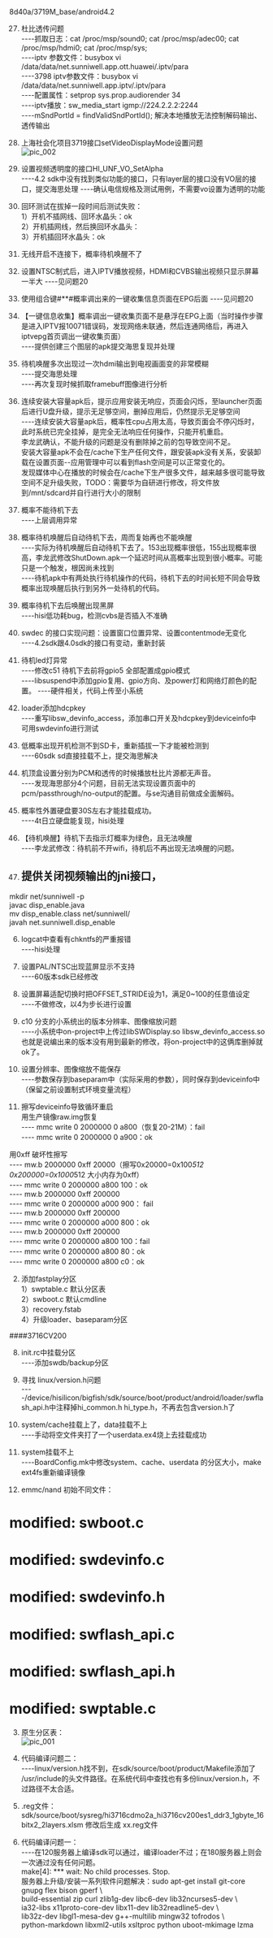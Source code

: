 
8d40a/3719M_base/android4.2


27. 杜比透传问题  
----抓取日志：cat  /proc/msp/sound0;  cat  /proc/msp/adec00;   cat /proc/msp/hdmi0; cat /proc/msp/sys;  
----iptv 参数文件：busybox vi /data/data/net.sunniwell.app.ott.huawei/.iptv/para  
----3798 iptv参数文件：busybox vi /data/data/net.sunniwell.app.iptv/.iptv/para  
----配置属性：setprop sys.prop.audiorender 34  
----iptv播放：sw_media_start igmp://224.2.2.2:2244  
----mSndPortId = findValidSndPortId(); 解决本地播放无法控制解码输出、透传输出  


26. 上海社会化项目3719接口setVideoDisplayMode设置问题  
![pic_002](res/8d40a_新疆问题单/8d40a_002.png)  

25. 设置视频透明度的接口HI_UNF_VO_SetAlpha  
     ----4.2 sdk中没有找到类似功能的接口，只有layer层的接口没有VO层的接口，提交海思处理
     ----确认电信规格及测试用例，不需要vo设置为透明的功能  

24. 回环测试在拔掉一段时间后测试失败：  
     1）开机不插网线、回环水晶头：ok  
     2）开机插网线，然后换回环水晶头：  
     3）开机插回环水晶头：ok  

23. 无线开启不连接下，概率待机唤醒不了  

22. 设置NTSC制式后，进入IPTV播放视频，HDMI和CVBS输出视频只显示屏幕一半大
     ----见问题20  
21. 使用组合键#**#概率调出来的一键收集信息页面在EPG后面
     ----见问题20  

20. 【一键信息收集】概率调出一键收集页面不是悬浮在EPG上面（当时操作步骤是进入IPTV报10071错误码，发现网络未联通，然后连通网络后，再进入iptvepg首页调出一键收集页面）  
     ----提供创建三个图层的apk提交海思复现并处理  

19. 待机唤醒多次出现过一次hdmi输出到电视画面变的非常模糊  
     ----提交海思处理  
     ----再次复现时候抓取framebuff图像进行分析  

18. 连续安装大容量apk后，提示应用安装无响应，页面会闪烁，至launcher页面后进行U盘升级，提示无足够空间，删掉应用后，仍然提示无足够空间  
     ----连续安装大容量apk后，概率性cpu占用太高，导致页面会不停闪烁时，此时系统已完全挂掉，是完全无法响应任何操作，只能开机重启。  
     李龙武确认，不能升级的问题是没有删除掉之前的包导致空间不足。  
     安装大容量apk不会在/cache下生产任何文件，跟安装apk没有关系，安装卸载在设置页面--应用管理中可以看到flash空间是可以正常变化的。  
     发现媒体中心在播放的时候会在/cache下生产很多文件，越来越多很可能导致空间不足升级失败，TODO：需要华为自研进行修改，将文件放到/mnt/sdcard并自行进行大小的限制  

17. 概率不能待机下去  
     ----上层调用异常  

16. 概率待机唤醒后自动待机下去，周而复始再也不能唤醒  
     ----实际为待机唤醒后自动待机下去了。153出现概率很低，155出现概率很高，李龙武修改ShutDown.apk一个延迟时间从高概率出现到很小概率。可能只是一个触发，根因尚未找到  
     ----待机apk中有两处执行待机操作的代码，待机下去的时间长短不同会导致概率出现唤醒后执行到另外一处待机的代码。  

15. 概率待机下去后唤醒出现黑屏  
     ----hisi低功耗bug，检测cvbs是否插入不准确  

14. swdec 的接口实现问题：设置窗口位置异常、设置contentmode无变化  
     ----4.2sdk跟4.0sdk的接口有变动，重新封装  

13. 待机led灯异常  
     ----修改c51 待机下去前将gpio5 全部配置成gpio模式  
     ----libsuspend中添加gpio复用、gpio方向、及power灯和网络灯颜色的配置。 
     ----硬件相关，代码上传至小系统  

12. loader添加hdcpkey  
    ----重写libsw_devinfo_access，添加串口开关及hdcpkey到deviceinfo中  
     可用swdevinfo进行测试  

11. 低概率出现开机检测不到SD卡，重新插拔一下才能被检测到  
     ----60sdk sd直接挂载不上，提交海思解决  

10. 机顶盒设置分别为PCM和透传的时候播放杜比片源都无声音。  
     ----发现海思部分4个问题，目前无法实现设置页面中的pcm/passthrough/no-output的配置。与se沟通目前做成全面解码。  

9. 概率性外置硬盘要30S左右才能挂载成功。  
     ----4t日立硬盘能复现，hisi处理  

8. 【待机唤醒】待机下去指示灯概率为绿色，且无法唤醒  
     ----李龙武修改：待机前不开wifi，待机后不再出现无法唤醒的问题。  

7. 提供关闭视频输出的jni接口，  
    ----
mkdir net/sunniwell -p  
javac  disp_enable.java  
mv disp_enable.class  net/sunniwell/  
javah  net.sunniwell.disp_enable  

6. logcat中查看有chkntfs的严重报错  
    ----hisi处理  

5. 设置PAL/NTSC出现蓝屏显示不支持  
    ----60版本sdk已经修改  

4. 设置屏幕适配切换时把OFFSET_STRIDE设为1，满足0~100的任意值设定  
    ----不做修改，以4为步长进行设置  

3. c10 分支的小系统出的版本分辨率、图像缩放问题  
    ----小系统中on-project中上传过libSWDisplay.so  libsw_devinfo_access.so也就是说编出来的版本没有用到最新的修改，将on-project中的这俩库删掉就ok了。  

2. 设置分辨率、图像缩放不能保存  
     ----参数保存到baseparam中（实际采用的参数），同时保存到deviceinfo中（保留之前设置制式环境变量流程）  

1. 擦写deviceinfo导致循环重启  
用生产镜像raw.img恢复  
---- mmc write 0 2000000 0 a800（恢复20-21M）：fail  
---- mmc write 0 2000000 0 a900：ok  

用0xff 破坏性擦写  
---- mw.b 2000000 0xff 20000（擦写0x20000=0x100*512 0x200000=0x1000*512 大小内存为0xff）  
---- mmc write 0 2000000 a800 100：ok  
---- mw.b 2000000 0xff 200000  
---- mmc write 0 2000000 a000 900： fail  
---- mw.b 2000000 0xff 200000  
---- mmc write 0 2000000 a000 800：ok  
---- mw.b 2000000 0xff 200000  
---- mmc write 0 2000000 a800 100：fail  
---- mmc write 0 2000000 a800 80：ok  
---- mmc write 0 2000000 a800 c0：ok  

2. 添加fastplay分区  
1）swptable.c 默认分区表  
2）swboot.c 默认cmdline  
3）recovery.fstab  
4）升级loader、baseparam分区  


####3716CV200  

8. init.rc中挂载分区  
    ----添加swdb/backup分区  

7. 寻找 linux/version.h问题  
    ----/device/hisilicon/bigfish/sdk/source/boot/product/android/loader/swflash_api.h中注释掉hi_common.h hi_type.h，不再去包含version.h了  

6. system/cache挂载上了，data挂载不上  
    ----手动将空文件夹打了一个userdata.ex4烧上去挂载成功  

5. system挂载不上  
    ----BoardConfig.mk中修改system、cache、userdata 的分区大小，make ext4fs重新编译镜像  

4. emmc/nand 初始不同文件：  
#       modified:   swboot.c  
#       modified:   swdevinfo.c  
#       modified:   swdevinfo.h  
#       modified:   swflash_api.c  
#       modified:   swflash_api.h  
#       modified:   swptable.c  

3. 原生分区表：   
![pic_001](res/8d40a_新疆问题单/8d40a_001.png)  

2. 代码编译问题二：  
    ----linux/version.h找不到，在sdk/source/boot/product/Makefile添加了   /usr/include的头文件路径。在系统代码中查找也有多份linux/version.h，不过路径不太合适。  

3.  .reg文件： 
sdk/source/boot/sysreg/hi3716cdmo2a_hi3716cv200es1_ddr3_1gbyte_16bitx2_2layers.xlsm 修改后生成 xx.reg文件  

1. 代码编译问题一：  
    ----在120服务器上编译sdk可以通过，编译loader不过；在180服务器上则会一次通过没有任何问题。  
make[4]: *** wait: No child processes.  Stop.  
服务器上升级/安装一系列软件问题解决：sudo apt-get install git-core gnupg flex bison gperf \  
build-essential zip curl zlib1g-dev libc6-dev lib32ncurses5-dev \  
ia32-libs x11proto-core-dev libx11-dev lib32readline5-dev \  
lib32z-dev libgl1-mesa-dev g++-multilib mingw32 tofrodos \  
python-markdown libxml2-utils xsltproc python uboot-mkimage lzma  
